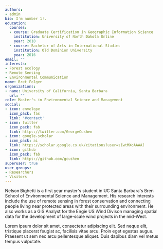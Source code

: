 ```yaml
---
authors:
- admin
bio: I'm number 1!.
education:
  courses:
  - course: Graduate Certification in Geographic Information Science
    institution: University of North Dakota Online
    year: 2018
  - course: Bachelor of Arts in International Studies
    institution: Old Dominion University
    year: 2016
email: ""
interests:
- Forest ecology
- Remote Sensing
- Environmental Communication
name: Bret Folger
organizations:
- name: University of California, Santa Barbara
  url: ""
role: Master's in Environmental Science and Management
social:
- icon: envelope
  icon_pack: fas
  link: '#contact'
- icon: twitter
  icon_pack: fab
  link: https://twitter.com/GeorgeCushen
- icon: google-scholar
  icon_pack: ai
  link: https://scholar.google.co.uk/citations?user=sIwtMXoAAAAJ
- icon: github
  icon_pack: fab
  link: https://github.com/gcushen
superuser: true
user_groups:
- Researchers
- Visitors
---
```


Nelson Bighetti is a first year master's student in UC Santa Barbara's Bren School of Environmental Science and Management. His research interests include the use of remote sensing in forest conservation and connecting people living near protected areas with their surrounding environment. He also works as a GIS Analyst for the Engie US Wind Divison managing spatial data for the development of large-scale wind projects in the mid-West.

Lorem ipsum dolor sit amet, consectetur adipiscing elit. Sed neque elit, tristique placerat feugiat ac, facilisis vitae arcu. Proin eget egestas augue. Praesent ut sem nec arcu pellentesque aliquet. Duis dapibus diam vel metus tempus vulputate.
